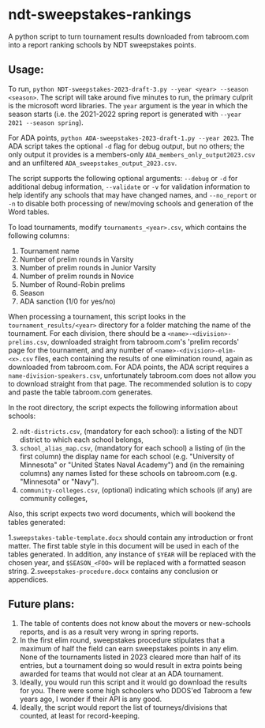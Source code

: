 # ndt-sweepstakes-rankings

A python script to turn tournament results downloaded from tabroom.com into a report ranking schools by NDT sweepstakes points. 

## Usage:

To run, `python NDT-sweepstakes-2023-draft-3.py --year <year> --season <season>`. The script will take around five minutes to run, the primary culprit is the microsoft word libraries.
The `year` argument is the year in which the season starts (i.e. the 2021-2022 spring report is generated with `--year 2021 --season spring`).

For ADA points, `python ADA-sweepstakes-2023-draft-1.py --year 2023`. The ADA script takes the optional `-d` flag for debug output, but no others; the only output it provides is a members-only `ADA_members_only_output2023.csv` and an unfiltered `ADA_sweepstakes_output_2023.csv`.

The script supports the following optional arguments: `--debug` or `-d` for additional debug information, `--validate` or `-v` for validation information to help identify any schools that may have changed names, and `--no_report` or `-n` to disable both processing of new/moving schools and generation of the Word tables.

To load tournaments, modify `tournaments_<year>.csv`, which contains the following columns:

1. Tournament name
2. Number of prelim rounds in Varsity
3. Number of prelim rounds in Junior Varsity
4. Number of prelim rounds in Novice
5. Number of Round-Robin prelims
6. Season
7. ADA sanction (1/0 for yes/no)

When processing a tournament, this script looks in the `tournament_results/<year>` directory for a folder matching the name of the tournament.
For each division, there should be a `<name>-<division>-prelims.csv`, downloaded straight from tabroom.com's 'prelim records' page for the tournament, and any number of `<name>-<division>-elim-<x>.csv` files, each containing the results of one elimination round, again as downloaded from tabroom.com.
For ADA points, the ADA script requires a `name-division-speakers.csv`, unfortunately tabroom.com does not allow you to download straight from that page. The recommended solution is to copy and paste the table tabroom.com generates.

In the root directory, the script expects the following information about schools:

2. `ndt-districts.csv`, (mandatory for each school): a listing of the NDT district to which each school belongs,
3. `school_alias_map.csv`, (mandatory for each school) a listing of (in the first column) the display name for each school (e.g. "University of Minnesota" or "United States Naval Academy") and (in the remaining columns) any names listed for these schools on tabroom.com (e.g. "Minnesota" or "Navy").
1. `community-colleges.csv`, (optional) indicating which schools (if any) are community colleges, 

Also, this script expects two word documents, which will bookend the tables generated: 

1.`sweepstakes-table-template.docx` should contain any introduction or front matter. The first table style in this document will be used in each of the tables generated. In addition, any instance of `$YEAR` will be replaced with the chosen year, and `$SEASON_<FOO>` will be replaced with a formatted season string.
2.`sweepstakes-procedure.docx` contains any conclusion or appendices. 

## Future plans:

1. The table of contents does not know about the movers or new-schools reports, and is as a result very wrong in spring reports.
2. In the first elim round, sweepstakes procedure stipulates that a maximum of half the field can earn sweepstakes points in any elim. None of the tournaments listed in 2023 cleared more than half of its entries, but a tournament doing so would result in extra points being awarded for teams that would not clear at an ADA tournament.
3. Ideally, you would run this script and it would go download the results for you. There were some high schoolers who DDOS'ed Tabroom a few years ago, I wonder if their API is any good.
4. Ideally, the script would report the list of tourneys/divisions that counted, at least for record-keeping.